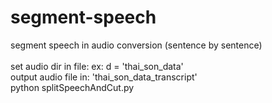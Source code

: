 # segment-speech
segment speech in audio conversion (sentence by sentence)\
\
set audio dir in file: ex: d = 'thai_son_data'\
output audio file in: 'thai_son_data_transcript'\
python splitSpeechAndCut.py
